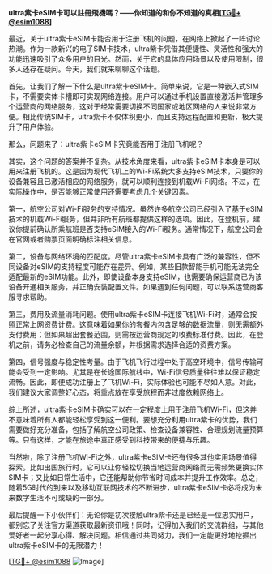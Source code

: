 **ultra紫卡eSIM卡可以註冊飛機嗎？——你知道的和你不知道的真相[[TG💪+ @esim1088](https://t.me/s/esim1088)]**

最近，关于ultra紫卡eSIM卡能否用于注册飞机的问题，在网络上掀起了一阵讨论热潮。作为一款新兴的电子SIM卡技术，ultra紫卡凭借其便捷性、灵活性和强大的功能迅速吸引了众多用户的目光。然而，关于它的具体应用场景以及使用限制，很多人还存在疑问。今天，我们就来聊聊这个话题。

首先，让我们了解一下什么是ultra紫卡eSIM卡。简单来说，它是一种嵌入式SIM卡，不需要实体卡槽即可实现网络连接。用户可以通过手机设置直接激活并管理多个运营商的网络服务，这对于经常需要切换不同国家或地区网络的人来说非常方便。相比传统SIM卡，ultra紫卡不仅体积更小，而且支持远程配置和更新，极大提升了用户体验。

那么，问题来了：ultra紫卡eSIM卡究竟能否用于注册飞机呢？

其实，这个问题的答案并不复杂。从技术角度来看，ultra紫卡eSIM卡本身是可以用来注册飞机的。这是因为现代飞机上的Wi-Fi系统大多支持eSIM技术，只要你的设备兼容且已激活相应的网络服务，就可以顺利连接到机载Wi-Fi网络。不过，在实际操作中，是否能够正常使用还需要考虑几个关键因素。

第一，航空公司对Wi-Fi服务的支持情况。虽然许多航空公司已经引入了基于eSIM技术的机载Wi-Fi服务，但并非所有航班都提供这样的选项。因此，在登机前，建议你提前确认所乘航班是否支持eSIM接入的Wi-Fi服务。通常情况下，航空公司会在官网或者购票页面明确标注相关信息。

第二，设备与网络环境的匹配度。尽管ultra紫卡eSIM卡具有广泛的兼容性，但不同设备对eSIM的支持程度可能存在差异。例如，某些旧款智能手机可能无法完全适配最新的eSIM功能。此外，即使设备本身支持eSIM，也需要确保运营商已为该设备开通相关服务，并正确安装配置文件。如果遇到任何问题，可以联系运营商客服寻求帮助。

第三，费用及流量消耗问题。使用ultra紫卡eSIM卡连接飞机Wi-Fi时，通常会按照正常上网资费计费。这意味着如果你的套餐内包含足够的数据流量，则无需额外支付费用；但如果超出套餐范围，则需按运营商规定的收费标准付费。因此，在登机之前，请务必检查自己的流量余额，并根据需求选择合适的资费方案。

第四，信号强度与稳定性考量。由于飞机飞行过程中处于高空环境中，信号传输可能会受到一定影响。尤其是在长途国际航线中，Wi-Fi信号质量往往难以保证稳定流畅。因此，即便成功注册上了飞机Wi-Fi，实际体验也可能不尽如人意。对此，我们建议大家调整好心态，将重点放在享受旅程而非过度依赖网络上。

综上所述，ultra紫卡eSIM卡确实可以在一定程度上用于注册飞机Wi-Fi，但这并不意味着所有人都能轻松享受到这一便利。要想充分利用ultra紫卡的优势，我们需要做好充分准备，包括了解航空公司政策、检查设备兼容性、合理规划流量预算等。只有这样，才能在旅途中真正感受到科技带来的便捷与乐趣。

当然啦，除了注册飞机Wi-Fi之外，ultra紫卡eSIM卡还有很多其他实用场景值得探索。比如出国旅行时，它可以让你轻松切换当地运营商网络而无需频繁更换实体SIM卡；又比如日常生活中，它还能帮助你节省时间成本并提升工作效率。总之，随着5G时代的到来以及移动互联网技术的不断进步，ultra紫卡eSIM卡必将成为未来数字生活不可或缺的一部分。

最后提醒一下小伙伴们：无论你是初次接触ultra紫卡还是已经是一位忠实用户，都别忘了关注官方渠道获取最新资讯哦！同时，记得加入我们的交流群组，与其他爱好者一起分享心得、解决问题。相信通过共同努力，我们一定能更好地挖掘出ultra紫卡eSIM卡的无限潜力！

[[TG💪+ @esim1088](https://t.me/s/esim1088) ![Image](https://i.postimg.cc/4NQfJmqS/Snipaste-2025-05-13-00-14-12.png)]
